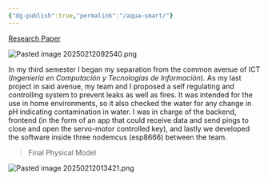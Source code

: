 ```yaml
---
{"dg-publish":true,"permalink":"/aqua-smart/"}
---
```



[Research Paper](https://docs.google.com/document/d/1LiF5_ofRO7pFgrQ4_E2u7ytFDo1v8KTFQh08LVefW7w/edit?tab=t.0)

![Pasted image 20250212092540.png](https://www.youtube.com/watch?v=1ExEksEZc3g)

In my third semester I began my separation from the common avenue of ICT (*Ingeniería en Computación y Tecnologías de Información*). As my last project in said avenue, my team and I proposed a self regulating and controlling system to prevent leaks as well as fires. It was intended for the use in home environments, so it also checked the water for any change in pH indicating contamination in water. I was in charge of the backend, frontend (in the form of an app that could receive data and send pings to close and open the servo-motor controlled key), and lastly we developed the software inside three nodemcus (esp8666) between the team.

> Final Physical Model

![Pasted image 20250212013421.png](/img/user/imagenes/Pasted%20image%2020250212013421.png)